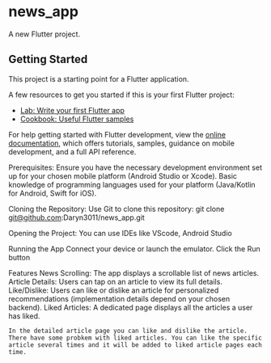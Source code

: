 # news_app

A new Flutter project.

## Getting Started

This project is a starting point for a Flutter application.

A few resources to get you started if this is your first Flutter project:

- [Lab: Write your first Flutter app](https://docs.flutter.dev/get-started/codelab)
- [Cookbook: Useful Flutter samples](https://docs.flutter.dev/cookbook)

For help getting started with Flutter development, view the
[online documentation](https://docs.flutter.dev/), which offers tutorials,
samples, guidance on mobile development, and a full API reference.


Prerequisites:
    Ensure you have the necessary development environment set up for your chosen mobile platform (Android Studio or Xcode).
    Basic knowledge of programming languages used for your platform (Java/Kotlin for Android, Swift for iOS).

Cloning the Repository:
    Use Git to clone this repository:
    git clone git@github.com:Daryn3011/news_app.git

Opening the Project:
    You can use IDEs like VScode, Android Studio

Running the App
    Connect your device or launch the emulator.
    Click the Run button 

Features
    News Scrolling: The app displays a scrollable list of news articles.
    Article Details: Users can tap on an article to view its full details.
    Like/Dislike: Users can like or dislike an article for personalized recommendations (implementation details depend on your chosen backend).
    Liked Articles: A dedicated page displays all the articles a user has liked.

    In the detailed article page you can like and dislike the article.
    There have some probkem with liked articles. You can like the specific article several times and it will be added to liked article pages each time.